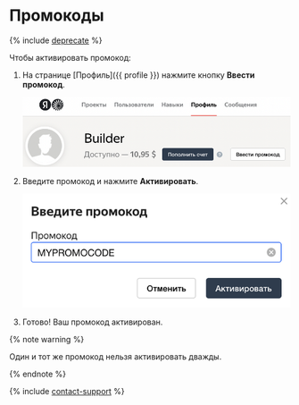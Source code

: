 # Промокоды

{% include [deprecate](../../_includes/deprecate.md) %}

Чтобы активировать промокод:

1. На странице [Профиль]({{ profile }}) нажмите кнопку **Ввести промокод**.

    ![](../_images/promocodes/find-promocode.png)

1. Введите промокод и нажмите **Активировать**.

    ![](../_images/promocodes/enter-promocode.png)

1. Готово! Ваш промокод активирован.

{% note warning %}

Один и тот же промокод нельзя активировать дважды.

{% endnote %}

{% include [contact-support](../_includes/contact-support.md) %}